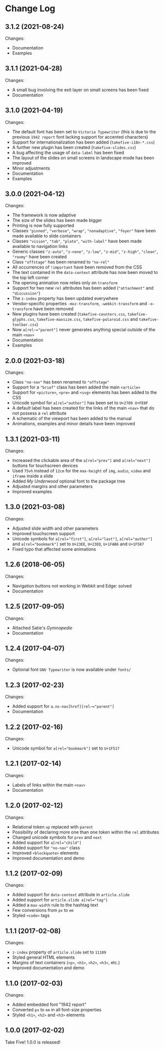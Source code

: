 # Change Log


## 3.1.2 (2021-08-24)

Changes:

* Documentation
* Examples


## 3.1.1 (2021-04-28)

Changes:

* A small bug involving the exit layer on small screens has been fixed
* Documentation


## 3.1.0 (2021-04-19)

Changes:

* The default font has been set to `Victoria Typewriter` (this is due to the
  previous `1942 report` font lacking support for accented characters)
* Support for internationalization has been added (`takefive-i18n-*.css`)
* A further new plugin has been created (`takefive-slides.css`)
* A bug affecting the usage of `data-label` has been fixed
* The layout of the slides on small screens in landscape mode has been improved
* Minor adjustments
* Documentation
* Examples


## 3.0.0 (2021-04-12)

Changes:

* The framework is now adaptive
* The size of the slides has been made bigger
* Printing is now fully supported
* Classes `"pinned"`, `"verbose"`, `"wrap"`, `"nonadaptive"`, `"foyer"` have
  been made available to slide containers
* Classes `"vision"`, `"tab"`, `"plate"`, `"with-label"` have been made
  available to navigation links
* Generic classes `"z-auto"`, `"z-none"`, `"z-low"`, `"z-mid"`, `"z-high"`,
  `"clean"`, `"roomy"` have been created
* Class `"offstage"` has been renamed to `"no-rel"`
* All occurrences of `!important` have been removed from the CSS
* The text contained in the `data-context` attribute has now been moved to the
  top left corner
* The opening animation now relies only on `transform`
* Support for two new `rel` attributes has been added (`"attachment"` and
  `"discussion"`)
* The `z-index` property has been updated everywhere
* Vendor-specific properties `-moz-transform`, `-webkit-transform` and
  `-o-transform` have been removed
* New plugins have been created (`takefive-counters.css`,
  `takefive-glyphs.css`, `takefive-maxsize.css`, `takefive-polaroid.css` and
  `takefive-toolbar.css`)
* Now `a[rel~="parent"]` never generates anything special outside of the main
  `<nav>`
* Documentation
* Examples


## 2.0.0 (2021-03-18)

Changes:

* Class `"no-nav"` has been renamed to `"offstage"`
* Support for a `"brief"` class has been added the main `<article>`
* Support for `<picture>`, `<pre>` and `<svg>` elements has been added to the
  CSS
* Unicode symbol for `a[rel="author"]` has been set to `U+2709 U+FE0F`
* A default label has been created for the links of the main `<nav>` that
  do not possess a `rel` attribute
* A schematic of the viewport has been added to the manual
* Animations, examples and minor details have been improved


## 1.3.1 (2021-03-11)

Changes:

* Increased the clickable area of the `a[rel="prev"]` and `a[rel="next"]`
  buttons for touchscreen devices
* Used `75vh` instead of `12cm` for the `max-height` of `img`, `audio`, `video`
  and `iframe` inside a slide
* Added _My Underwood_ optional font to the package tree
* Adjusted margins and other parameters
* Improved examples


## 1.3.0 (2021-03-08)

Changes:

* Adjusted slide width and other parameters
* Improved touchscreen support
* Unicode symbols for `a[rel="first"]`, `a[rel="last"]`, `a[rel="author"]` and
  `a[rel="bookmark"]` set to `U+23EE`, `U+23ED`, `U+1FAB6` and `U+1F587`
* Fixed typo that affected some animations


## 1.2.6 (2018-06-05)

Changes:

* Navigation buttons not working in Webkit and Edge: solved
* Documentation


## 1.2.5 (2017-09-05)

Changes:

* Attached Satie's _Gymnopedie_
* Documentation



## 1.2.4 (2017-04-07)

Changes:

* Optional font `GNU Typewriter` is now available under `fonts/`


## 1.2.3 (2017-02-23)

Changes:

* Added support for `a.no-nav[href][rel~="parent"]`
* Documentation


## 1.2.2 (2017-02-16)

Changes:

* Unicode symbol for `a[rel="bookmark"]` set to `U+1F517`


## 1.2.1 (2017-02-14)

Changes:

* Labels of links within the main `<nav>`
* Documentation


## 1.2.0 (2017-02-12)

Changes:

* Relational token `up` replaced with `parent`
* Possibility of declaring more one than one token within the `rel` attributes
* Changed unicode symbols for `prev` and `next`
* Added support for `a[rel="child"]`
* Added support for `"no-nav"` class
* Improved `<blockquote>` elements
* Improved documentation and demo


## 1.1.2 (2017-02-09)

Changes:

* Added support for `data-context` attribute in `article.slide`
* Added support for `article.slide a[rel="tag"]`
* Added a `max-width` rule to the hashtag text
* Few conversions from `px` to `em`
* Styled `<code>` tags



## 1.1.1 (2017-02-08)

Changes:

* `z-index` property of `article.slide` set to `11109`
* Styled general HTML elements
* Margins of text containers (`<p>`, `<h1>`, `<h2>`, `<h3>`,
  etc.)
* Improved documentation and demo


## 1.1.0 (2017-02-03)

Changes:

* Added embedded font "1942 report"
* Converted `px` to `em` in all font-size properties
* Styled `<h1>`, `<h2>` and `<h3>` elements


## 1.0.0 (2017-02-02)

Take Five! 1.0.0 is released!

